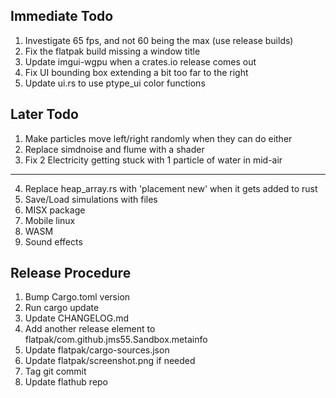 ## Immediate Todo
1. Investigate 65 fps, and not 60 being the max (use release builds)
2. Fix the flatpak build missing a window title
3. Update imgui-wgpu when a crates.io release comes out
4. Fix UI bounding box extending a bit too far to the right
5. Update ui.rs to use ptype_ui color functions

## Later Todo
1. Make particles move left/right randomly when they can do either
2. Replace simdnoise and flume with a shader
3. Fix 2 Electricity getting stuck with 1 particle of water in mid-air
---
4. Replace heap_array.rs with 'placement new' when it gets added to rust
5. Save/Load simulations with files
6. MISX package
7. Mobile linux
8. WASM
9. Sound effects

## Release Procedure
1. Bump Cargo.toml version
2. Run cargo update
3. Update CHANGELOG.md
4. Add another release element to flatpak/com.github.jms55.Sandbox.metainfo
5. Update flatpak/cargo-sources.json
6. Update flatpak/screenshot.png if needed
7. Tag git commit
8. Update flathub repo
